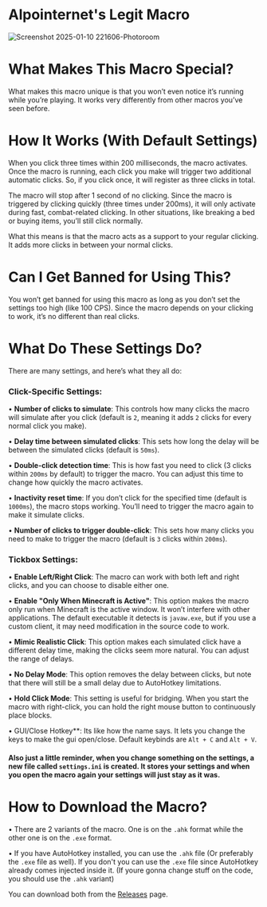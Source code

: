 # Alpointernet's Legit Macro

![Screenshot 2025-01-10 221606-Photoroom](https://github.com/user-attachments/assets/83fbca11-48c7-4594-a4c0-b34713657e7b)

# What Makes This Macro Special?

What makes this macro unique is that you won’t even notice it’s running while you’re playing. It works very differently from other macros you’ve seen before.

# How It Works (With Default Settings)

When you click three times within 200 milliseconds, the macro activates. Once the macro is running, each click you make will trigger two additional automatic clicks. So, if you click once, it will register as three clicks in total.

The macro will stop after 1 second of no clicking. Since the macro is triggered by clicking quickly (three times under 200ms), it will only activate during fast, combat-related clicking. In other situations, like breaking a bed or buying items, you’ll still click normally.

What this means is that the macro acts as a support to your regular clicking. It adds more clicks in between your normal clicks.

# Can I Get Banned for Using This?

You won’t get banned for using this macro as long as you don’t set the settings too high (like 100 CPS). Since the macro depends on your clicking to work, it’s no different than real clicks.

# What Do These Settings Do?

There are many settings, and here’s what they all do:

### Click-Specific Settings:

• **Number of clicks to simulate**: This controls how many clicks the macro will simulate after you click (default is `2`, meaning it adds `2` clicks for every normal click you make).

• **Delay time between simulated clicks**: This sets how long the delay will be between the simulated clicks (default is `50ms`).

• **Double-click detection time**: This is how fast you need to click (3 clicks within `200ms` by default) to trigger the macro. You can adjust this time to change how quickly the macro activates.

• **Inactivity reset time**: If you don’t click for the specified time (default is `1000ms`), the macro stops working. You’ll need to trigger the macro again to make it simulate clicks.

• **Number of clicks to trigger double-click**: This sets how many clicks you need to make to trigger the macro (default is `3` clicks within `200ms`).

### Tickbox Settings:

• **Enable Left/Right Click**: The macro can work with both left and right clicks, and you can choose to disable either one.

• **Enable "Only When Minecraft is Active"**: This option makes the macro only run when Minecraft is the active window. It won’t interfere with other applications. The default executable it detects is `javaw.exe`, but if you use a custom client, it may need modification in the source code to work.

• **Mimic Realistic Click**: This option makes each simulated click have a different delay time, making the clicks seem more natural. You can adjust the range of delays.

• **No Delay Mode**: This option removes the delay between clicks, but note that there will still be a small delay due to AutoHotkey limitations.

• **Hold Click Mode**: This setting is useful for bridging. When you start the macro with right-click, you can hold the right mouse button to continuously place blocks.

• GUI/Close Hotkey**: Its like how the name says. It lets you change the keys to make the gui open/close. Default keybinds are `Alt + C` and `Alt + V`.

#### Also just a little reminder, when you change something on the settings, a new file called `settings.ini` is created. It stores your settings and when you open the macro again your settings will just stay as it was.

# How to Download the Macro? 

• There are 2 variants of the macro. One is on the `.ahk` format while the other one is on the `.exe` format.

• If you have AutoHotkey installed, you can use the `.ahk` file (Or preferably the `.exe` file as well). If you don't you can use the `.exe` file since AutoHotkey already comes injected inside it. (If youre gonna change stuff on the code, you should use the `.ahk` variant)

You can download both from the [Releases](https://github.com/Alpointernet/Alpointernet-s-Legit-Macro/releases) page.
